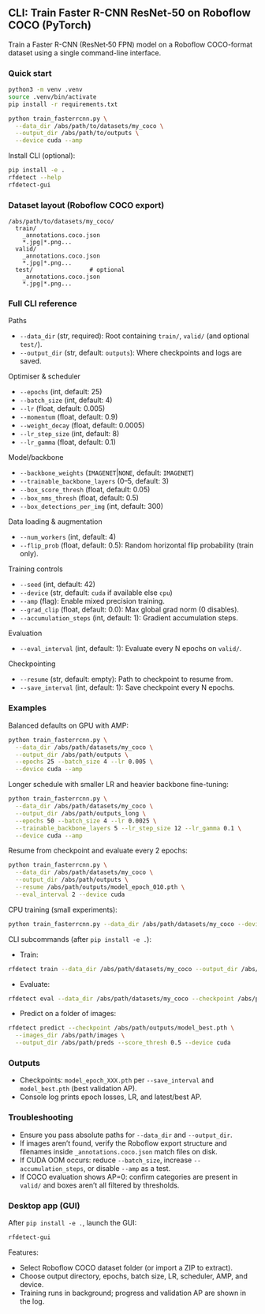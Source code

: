 ## CLI: Train Faster R-CNN ResNet‑50 on Roboflow COCO (PyTorch)

Train a Faster R-CNN (ResNet‑50 FPN) model on a Roboflow COCO-format dataset using a single command-line interface.

### Quick start

```bash
python3 -m venv .venv
source .venv/bin/activate
pip install -r requirements.txt

python train_fasterrcnn.py \
  --data_dir /abs/path/to/datasets/my_coco \
  --output_dir /abs/path/to/outputs \
  --device cuda --amp
```

Install CLI (optional):
```bash
pip install -e .
rfdetect --help
rfdetect-gui
```

### Dataset layout (Roboflow COCO export)

```
/abs/path/to/datasets/my_coco/
  train/
    _annotations.coco.json
    *.jpg|*.png...
  valid/
    _annotations.coco.json
    *.jpg|*.png...
  test/                # optional
    _annotations.coco.json
    *.jpg|*.png...
```

### Full CLI reference

Paths
- `--data_dir` (str, required): Root containing `train/`, `valid/` (and optional `test/`).
- `--output_dir` (str, default: `outputs`): Where checkpoints and logs are saved.

Optimiser & scheduler
- `--epochs` (int, default: 25)
- `--batch_size` (int, default: 4)
- `--lr` (float, default: 0.005)
- `--momentum` (float, default: 0.9)
- `--weight_decay` (float, default: 0.0005)
- `--lr_step_size` (int, default: 8)
- `--lr_gamma` (float, default: 0.1)

Model/backbone
- `--backbone_weights` (`IMAGENET`|`NONE`, default: `IMAGENET`)
- `--trainable_backbone_layers` (0–5, default: 3)
- `--box_score_thresh` (float, default: 0.05)
- `--box_nms_thresh` (float, default: 0.5)
- `--box_detections_per_img` (int, default: 300)

Data loading & augmentation
- `--num_workers` (int, default: 4)
- `--flip_prob` (float, default: 0.5): Random horizontal flip probability (train only).

Training controls
- `--seed` (int, default: 42)
- `--device` (str, default: `cuda` if available else `cpu`)
- `--amp` (flag): Enable mixed precision training.
- `--grad_clip` (float, default: 0.0): Max global grad norm (0 disables).
- `--accumulation_steps` (int, default: 1): Gradient accumulation steps.

Evaluation
- `--eval_interval` (int, default: 1): Evaluate every N epochs on `valid/`.

Checkpointing
- `--resume` (str, default: empty): Path to checkpoint to resume from.
- `--save_interval` (int, default: 1): Save checkpoint every N epochs.

### Examples

Balanced defaults on GPU with AMP:
```bash
python train_fasterrcnn.py \
  --data_dir /abs/path/datasets/my_coco \
  --output_dir /abs/path/outputs \
  --epochs 25 --batch_size 4 --lr 0.005 \
  --device cuda --amp
```

Longer schedule with smaller LR and heavier backbone fine-tuning:
```bash
python train_fasterrcnn.py \
  --data_dir /abs/path/datasets/my_coco \
  --output_dir /abs/path/outputs_long \
  --epochs 50 --batch_size 4 --lr 0.0025 \
  --trainable_backbone_layers 5 --lr_step_size 12 --lr_gamma 0.1 \
  --device cuda --amp
```

Resume from checkpoint and evaluate every 2 epochs:
```bash
python train_fasterrcnn.py \
  --data_dir /abs/path/datasets/my_coco \
  --output_dir /abs/path/outputs \
  --resume /abs/path/outputs/model_epoch_010.pth \
  --eval_interval 2 --device cuda
```

CPU training (small experiments):
```bash
python train_fasterrcnn.py --data_dir /abs/path/datasets/my_coco --device cpu
```

CLI subcommands (after `pip install -e .`):
- Train:
```bash
rfdetect train --data_dir /abs/path/datasets/my_coco --output_dir /abs/path/outputs --device cuda --amp
```
- Evaluate:
```bash
rfdetect eval --data_dir /abs/path/datasets/my_coco --checkpoint /abs/path/outputs/model_best.pth --device cuda
```
- Predict on a folder of images:
```bash
rfdetect predict --checkpoint /abs/path/outputs/model_best.pth \
  --images_dir /abs/path/images \
  --output_dir /abs/path/preds --score_thresh 0.5 --device cuda
```

### Outputs
- Checkpoints: `model_epoch_XXX.pth` per `--save_interval` and `model_best.pth` (best validation AP).
- Console log prints epoch losses, LR, and latest/best AP.

### Troubleshooting
- Ensure you pass absolute paths for `--data_dir` and `--output_dir`.
- If images aren’t found, verify the Roboflow export structure and filenames inside `_annotations.coco.json` match files on disk.
- If CUDA OOM occurs: reduce `--batch_size`, increase `--accumulation_steps`, or disable `--amp` as a test.
- If COCO evaluation shows AP=0: confirm categories are present in `valid/` and boxes aren’t all filtered by thresholds.

### Desktop app (GUI)
After `pip install -e .`, launch the GUI:
```bash
rfdetect-gui
```
Features:
- Select Roboflow COCO dataset folder (or import a ZIP to extract).
- Choose output directory, epochs, batch size, LR, scheduler, AMP, and device.
- Training runs in background; progress and validation AP are shown in the log.


